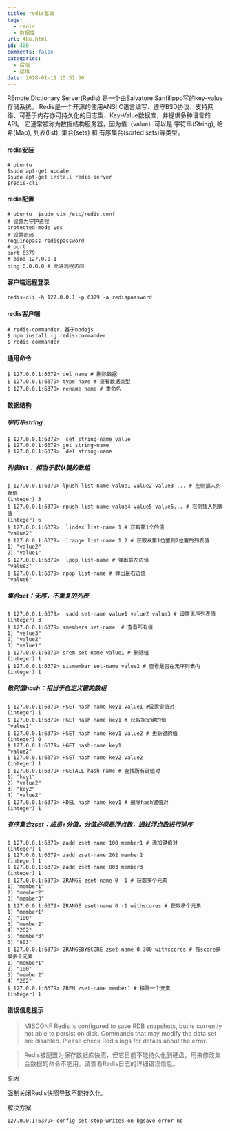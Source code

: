 ```yaml
---
title: redis基础
tags:
  - redis
  - 数据库
url: 486.html
id: 486
comments: false
categories:
  - 后端
  - 运维
date: 2018-01-11 15:51:36
---
```


REmote DIctionary Server(Redis) 是一个由Salvatore Sanfilippo写的key-value存储系统。 Redis是一个开源的使用ANSI C语言编写、遵守BSD协议、支持网络、可基于内存亦可持久化的日志型、Key-Value数据库，并提供多种语言的API。 它通常被称为数据结构服务器，因为值（value）可以是 字符串(String), 哈希(Map), 列表(list), 集合(sets) 和 有序集合(sorted sets)等类型。

#### redis安装
```shell
# ubuntu
$sudo apt-get update
$sudo apt-get install redis-server
$redis-cli
```

#### redis配置
```shell
# ubuntu  $sudo vim /etc/redis.conf
# 设置为守护进程
protected-mode yes
# 设置密码
requirepass redispassword
# port
port 6379
# bind 127.0.0.1
bing 0.0.0.0 # 允许远程访问
```

#### 客户端远程登录
```shell
redis-cli -h 127.0.0.1 -p 6379 -a redispassword
```
    

#### redis客户端
```shell
# redis-commander，基于nodejs
$ npm install -g redis-commander
$ redis-commander
```

#### 通用命令
```shell
$ 127.0.0.1:6379> del name # 删除数据
$ 127.0.0.1:6379> type name # 查看数据类型
$ 127.0.0.1:6379> rename name # 重命名
```

    
#### 数据结构

##### 字符串string
```shell
$ 127.0.0.1:6379>  set string-name value
$ 127.0.0.1:6379> get string-name
$ 127.0.0.1:6379>  del string-name
```

##### 列表list： 相当于默认键的数组
```shell
$ 127.0.0.1:6379> lpush list-name value1 value2 value3 ... # 左侧插入列表值
(integer) 3
$ 127.0.0.1:6379> rpush list-name value4 value5 value6... # 右侧插入列表值
(integer) 6
$ 127.0.0.1:6379>  lindex list-name 1 # 获取第1个的值
"value2"
$ 127.0.0.1:6379>  lrange list-name 1 2 # 获取从第1位置到2位置的列表值
1) "value2"
2) "value1"
$ 127.0.0.1:6379>  lpop list-name # 弹出最左边值
"value3"
$ 127.0.0.1:6379> rpop list-name # 弹出最右边值
"value6"
```

##### 集合set：无序，不重复的列表
```shell
$ 127.0.0.1:6379>  sadd set-name value1 value2 value3 # 设置无序列表值
(integer) 3
$ 127.0.0.1:6379> smembers set-name  # 查看所有值
1) "value3"
2) "value2"
3) "value1"
$ 127.0.0.1:6379> srem set-name value1 # 删除值
(integer) 1
$ 127.0.0.1:6379> sismember set-name value2 # 查看是否在无序列表内
(integer) 1
```

##### 散列值hash：相当于自定义键的数组
```shell
$ 127.0.0.1:6379> HSET hash-name key1 value1 #设置键值对
(integer) 1
$ 127.0.0.1:6379> HGET hash-name key1 # 获取指定键的值
"value1"
$ 127.0.0.1:6379> HSET hash-name key1 value2 # 更新键的值
(integer) 0
$ 127.0.0.1:6379> HGET hash-name key1 
"value2"
$ 127.0.0.1:6379> HSET hash-name key2 value2
(integer) 1
$ 127.0.0.1:6379> HGETALL hash-name # 查找所有键值对
1) "key1"
2) "value2"
3) "key2"
4) "value2"
$ 127.0.0.1:6379> HDEL hash-name key1 # 删除hash键值对
(integer) 1
```
    
##### 有序集合zset：成员+分值，分值必须是浮点数，通过浮点数进行排序
```shell
$ 127.0.0.1:6379> zadd zset-name 100 member1 # 添加键值对
(integer) 1
$ 127.0.0.1:6379> zadd zset-name 202 member2
(integer) 1
$ 127.0.0.1:6379> zadd zset-name 803 member3
(integer) 1
$ 127.0.0.1:6379> ZRANGE zset-name 0 -1 # 获取多个元素
1) "member1"
2) "member2"
3) "member3"
$ 127.0.0.1:6379> ZRANGE zset-name 0 -1 withscores # 获取多个元素
1) "member1"
2) "100"
3) "member2"
4) "202"
5) "member3"
6) "803"
$ 127.0.0.1:6379> ZRANGEBYSCORE zset-name 0 300 withscores # 按score获取多个元素
1) "member1"
2) "100"
3) "member2"
4) "202"
$ 127.0.0.1:6379> ZREM zset-name member1 # 移除一个元素
(integer) 1
```
    
    
    
#### 错误信息提示

> MISCONF Redis is configured to save RDB snapshots, but is currently not able to persist on disk. Commands that may modify the data set are disabled. Please check Redis logs for details about the error.

> Redis被配置为保存数据库快照，但它目前不能持久化到硬盘。用来修改集合数据的命令不能用。请查看Redis日志的详细错误信息。

原因

强制关闭Redis快照导致不能持久化。

解决方案
```shell
127.0.0.1:6379> config set stop-writes-on-bgsave-error no
```